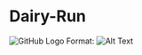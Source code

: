Dairy-Run
=========

![GitHub Logo](https://github.com/utarsuno/DairyRun/blob/master/Dairy_Run-android/assets/data/texture/main_menu_hd.png?raw=true)
Format: ![Alt Text](url)

